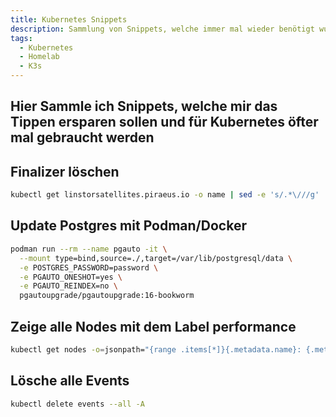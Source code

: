 ```yaml
---
title: Kubernetes Snippets
description: Sammlung von Snippets, welche immer mal wieder benötigt wurden
tags:
  - Kubernetes
  - Homelab
  - K3s
---
```


## Hier Sammle ich Snippets, welche mir das Tippen ersparen sollen und für Kubernetes öfter mal gebraucht werden

<!--more-->

## Finalizer löschen

```bash
kubectl get linstorsatellites.piraeus.io -o name | sed -e 's/.*\///g' | xargs -I {} kubectl patch linstorsatellites.piraeus.io {} -p '{"metadata": {"finalizers": null}}' --type merge
```

## Update Postgres mit Podman/Docker

```bash
podman run --rm --name pgauto -it \
  --mount type=bind,source=./,target=/var/lib/postgresql/data \
  -e POSTGRES_PASSWORD=password \
  -e PGAUTO_ONESHOT=yes \
  -e PGAUTO_REINDEX=no \
  pgautoupgrade/pgautoupgrade:16-bookworm
```

## Zeige alle Nodes mit dem Label performance

```bash
kubectl get nodes -o=jsonpath="{range .items[*]}{.metadata.name}: {.metadata.labels.performance}{'\n'}{end}"
```

## Lösche alle Events

```bash
kubectl delete events --all -A
```
